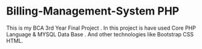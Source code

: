 # Billing-Management-System PHP
This is  my BCA 3rd Year Final Project . In this project is have used Core PHP Language &amp; MYSQL Data Base . And other technologies like Bootstrap CSS HTML.
